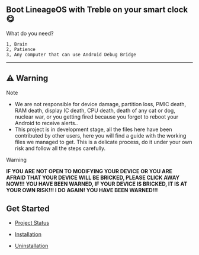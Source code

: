 ## Boot LineageOS with Treble on your smart clock😋

What do you need?

```
1, Brain 
2, Patience
3, Any computer that can use Android Debug Bridge
```

****
## ⚠️ Warning
> [!NOTE]
> - We are not responsible for device damage, partition loss, PMIC death, RAM death, display IC death, CPU death, death of any cat or dog, nuclear war, or you getting fired because you forgot to reboot your Android to receive alerts..
> - This project is in development stage, all the files here have been contributed by other users, here you will find a guide with the working files we managed to get. This is a delicate process, do it under your own risk and follow all the steps carefully.

> [!WARNING]
> **IF YOU ARE NOT OPEN TO MODIFYING YOUR DEVICE OR YOU ARE AFRAID THAT YOUR DEVICE WILL BE BRICKED, PLEASE CLICK AWAY NOW!!! YOU HAVE BEEN WARNED, IF YOUR DEVICE IS BRICKED, IT IS AT YOUR OWN RISK!!! I DO AGAIN! YOU HAVE BEEN WARNED!!!**


## Get Started

- [Project Status](ProjectStatus.md)

- [Installation](Installation.md)

- [Uninstallation](uninstall.md)

